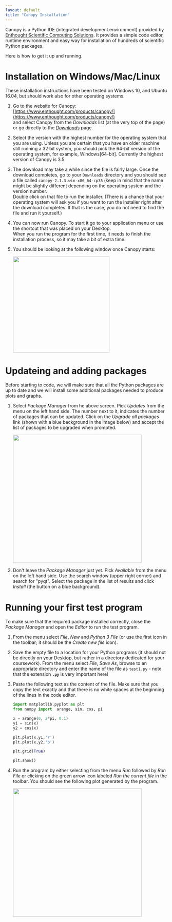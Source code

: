 ```yaml
---
layout: default 
title: "Canopy Installation"
---
```


Canopy is a Python IDE (integrated development environment) provided by 
[Enthought Scientific Computing Solutions](https://www.enthought.com/). 
It provides a simple code editor, runtime environment and easy way for 
installation of hundreds of scientific Python packages. 

Here is how to get it up and running. 

# Installation on Windows/Mac/Linux 

These installation instructions have been tested on Windows 10, and Ubuntu 16.04, 
but should work also for other operating systems.

1. Go to the website for Canopy: [https://www.enthought.com/products/canopy/](https://www.enthought.com/products/canopy/)  
and select Canopy from the *Downloads* list (at the very top of the page) or go 
directly to the [*Downloads*](https://store.enthought.com/downloads/) page.

2. Select the version with the highest number for the operating system that you are
using. Unless you are certain that you have an older machine still running a 32 bit 
system, you should pick the 64-bit version of the operating system, for example, Windows[64-bit]. Currently the highest version of Canopy is 3.5. 

3. The download may take a while since the file is fairly large. Once the download 
completes, go to your `Downloads` directory and you should see a file called `canopy-2.1.3.win-x86_64-cp35`
(keep in mind that the name  might be slightly different depending on the operating system
and the version number. <br>
Double click on that file to run the installer. (There is a chance that your operating system
will ask you 
if you want to run the installer right after the download completes. If that is the case, you do not
need to find the file and run it yourself.)

4. You can now run Canopy. To start it go to your application menu or use the 
shortcut that was placed on your Desktop. <br> 
When you run the program for the first time, it needs to finish the installation process, so it
may take a bit of extra time. 

5. You should be looking at the following window once Canopy starts:

    <img src="{{site.baseurl}}/resources/figures/canopy/initial_screen.png" name="Initil Screen" border="0px" width="300px"> 
    

# Updateing and adding packages 
    
Before starting to code, we will make sure that all the Python packages are up to date
and we will install some additional packages needed to produce plots and graphs.
 
1. Select *Package Manager* from he above screen. Pick *Updates* from the menu on the 
left hand side. The number next to it, indicates the number of packages that can be updated.
Click on the *Upgrade all packages* link (shown with a blue background in the image below)
and accept the list of packages to be upgraded when prompted. 

    <img src="{{site.baseurl}}/resources/figures/canopy/update_packages.png" name="Update Packages" border="0px" width="400px"> 
    
2. Don't leave the *Package Manager* just yet. Pick *Available* from the menu on the left hand side. Use the search window (upper right corner) and search for "pyqt". Select
the package in the list of results and click *Install* (the button on a  blue background). 

# Running your first test program 

To make sure that the required package installed correctly, close the *Package Manager* and open the *Editor* to run the test program.
 
1. From the menu select *File*, *New* and *Python 3 File* (or use the first icon in the toolbar; it should be the *Create new file* icon). 
2. Save the empty file to a location for your Python programs (it should not be directly on your Desktop, but rather in a directory dedicated for your coursework). 
From the menu select *File*, *Save As*, browse to an appropriate directory and enter the 
name of the file as `test1.py` - note that the extension **`.py`** is very important here!
3. Paste the following text as the content of the file. Make sure that you copy the text
exactly and that there is no white spaces at the beginning of the lines in the code editor. 

    ```python
    import matplotlib.pyplot as plt
    from numpy import  arange, sin, cos, pi

    x = arange(0, 2*pi, 0.1)
    y1 = sin(x)
    y2 = cos(x)

    plt.plot(x,y1,'r')
    plt.plot(x,y2,'b')

    plt.grid(True)

    plt.show() 
    ```

4. Run the program by either selecting from the menu *Run* followed by *Run File* or 
clicking on the green arrow icon labeled *Run the current file* in the toolbar. 
You should see the following plot generated by the program. 

    <img src="{{site.baseurl}}/resources/figures/canopy/plot.png" name="Test program plot" border="0px" width="400px">  







